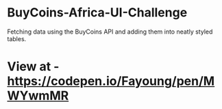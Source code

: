 # BuyCoins-Africa-UI-Challenge
Fetching data using the BuyCoins API and adding them into neatly styled tables.
# View at - https://codepen.io/Fayoung/pen/MWYwmMR
